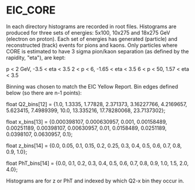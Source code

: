 # EIC_CORE

In each directory histograms are recorded in root files. Histograms are produced for three sets of energies: 5x100, 10x275 and 18x275 GeV (electron on proton). Each set of energies has generated (particle) and reconstructed (track) events for pions and kaons. Only particles where CORE is estimated to have 3 sigma pion/kaon separation (as defined by the rapidity, "eta"), are kept:

p < 2 GeV, -3.5 < eta < 3.5
2 < p < 6, -1.65 < eta < 3.5
6 < p < 50, 1.57 < eta < 3.5

Binning was chosen to match the EIC Yellow Report. Bin edges defined below (so there are n-1 points):

float Q2_bins[12] = {1.0, 1.3335, 1.77828, 2.371373, 3.16227766, 4.2169657, 5.623415, 7.4989399, 10.0, 13.335216, 17.78280068, 23.7137302};

float x_bins[13] = {0.000398107, 0.000630957, 0.001, 0.00158489, 0.00251189, 0.00398107, 0.00630957, 0.01, 0.0158489, 0.0251189, 0.0398107, 0.0630957, 0.1};

float z_bins[14] = {0.0, 0.05, 0.1, 0.15, 0.2, 0.25, 0.3, 0.4, 0.5, 0.6, 0.7, 0.8, 0.9, 1.0};

float PhT_bins[14] = {0.0, 0.1, 0.2, 0.3, 0.4, 0.5, 0.6, 0.7, 0.8, 0.9, 1.0, 1.5, 2.0, 4.0};

Histograms are for z or PhT and indexed by which Q2-x bin they occur in.

